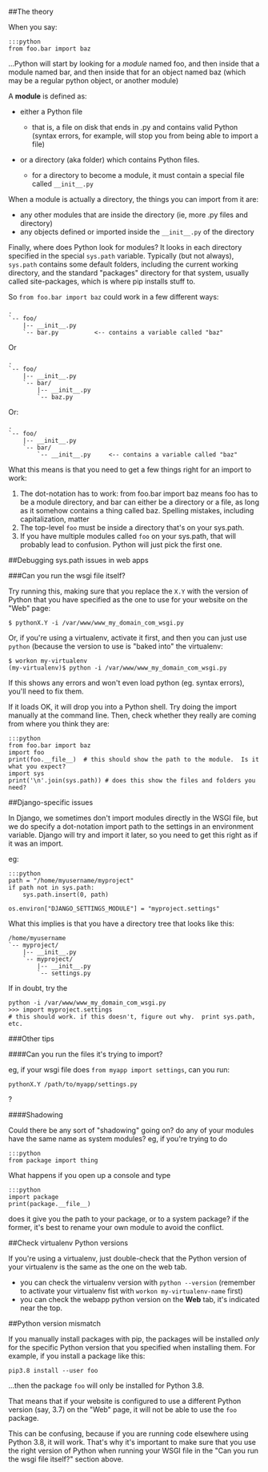 <!--
.. title: Debugging with sys.path / ImportError issues
.. slug: DebuggingImportError
.. date: 2015-05-13 14:35:28 UTC+01:00
.. tags:
.. category:
.. link:
.. description:
.. type: text
-->




##The theory


When you say:

    :::python
    from foo.bar import baz

...Python will start by looking for a *module* named foo, and then inside that
a module named bar, and then inside that for an object named baz (which may be
a regular python object, or another module)

A **module** is defined as:

  * either a Python file
    * that is, a file on disk that ends in .py and contains valid Python (syntax errors, for example, will stop you from being able to import a file)

  * or a directory (aka folder) which contains Python files.
    * for a directory to become a module, it must contain a special file called `__init__.py`

When a module is actually a directory, the things you can import from it are:

  * any other modules that are inside the directory (ie, more .py files and directory)
  * any objects defined or imported inside the `__init__.py` of the directory

Finally, where does Python look for modules? It looks in each directory
specified in the special `sys.path` variable. Typically (but not always),
`sys.path` contains some default folders, including the current working
directory, and the standard "packages" directory for that system, usually called
site-packages, which is where pip installs stuff to.

So `from foo.bar import baz` could work in a few different ways:

    .
    `-- foo/
        |-- __init__.py
        `-- bar.py          <-- contains a variable called "baz"


Or

    .
    `-- foo/
        |-- __init__.py
        `-- bar/
            |-- __init__.py
            `-- baz.py


Or:

    .
    `-- foo/
        |-- __init__.py
        `-- bar/
            `-- __init__.py     <-- contains a variable called "baz"


What this means is that you need to get a few things right for an import to work:

1. The dot-notation has to work: from foo.bar import baz means foo has to be a module directory, and bar can either be a directory or a file, as long as it somehow contains a thing called baz. Spelling mistakes, including capitalization, matter
2. The top-level `foo` must be inside a directory that's on your sys.path.
3. If you have multiple modules called `foo` on your sys.path, that will probably lead to confusion. Python will just pick the first one.


##Debugging sys.path issues in web apps



###Can you run the wsgi file itself?

Try running this, making sure that you replace the `X.Y` with the version of
Python that you have specified as the one to use for your website on the "Web" page:

    $ pythonX.Y -i /var/www/www_my_domain_com_wsgi.py


Or, if you're using a virtualenv, activate it first, and then you can just use
`python` (because the version to use is "baked into" the virtualenv:

    $ workon my-virtualenv
    (my-virtualenv)$ python -i /var/www/www_my_domain_com_wsgi.py


If this shows any errors and won't even load python (eg. syntax errors), you'll need to fix them.

If it loads OK, it will drop you into a Python shell. Try doing the import manually at the command line. Then, check whether they really are coming from where you think they are:

    :::python
    from foo.bar import baz
    import foo
    print(foo.__file__)  # this should show the path to the module.  Is it what you expect?
    import sys
    print('\n'.join(sys.path)) # does this show the files and folders you need?




##Django-specific issues


In Django, we sometimes don't import modules directly in the WSGI file, but we
do specify a dot-notation import path to the settings in an environment
variable. Django will try and import it later, so you need to get this right as
if it was an import.

eg:

    :::python
    path = "/home/myusername/myproject"
    if path not in sys.path:
        sys.path.insert(0, path)

    os.environ["DJANGO_SETTINGS_MODULE"] = "myproject.settings"



What this implies is that you have a directory tree that looks like this:

    /home/myusername
    `-- myproject/
        |-- __init__.py
        `-- myproject/
            |-- __init__.py
            `-- settings.py

If in doubt, try the

    python -i /var/www/www_my_domain_com_wsgi.py
    >>> import myproject.settings
    # this should work. if this doesn't, figure out why.  print sys.path, etc.



###Other tips



####Can you run the files it's trying to import?


eg, if your wsgi file does `from myapp import settings`, can you run:

    pythonX.Y /path/to/myapp/settings.py


?


####Shadowing


Could there be any sort of "shadowing" going on? do any of your modules have the same name as system modules? eg, if you're trying to do

    :::python
    from package import thing


What happens if you open up a console and type

    :::python
    import package
    print(package.__file__)


does it give you the path to your package, or to a system package? if the former, it's best to rename your own module to avoid the conflict.

##Check virtualenv Python versions


If you're using a virtualenv, just double-check that the Python version of your virtualenv is the same as the one on the web tab.

  * you can check the virtualenv version with `python --version` (remember to activate your virtualenv fist with `workon my-virtualenv-name` first)
  * you can check the webapp python version on the **Web** tab, it's indicated near the top.


##Python version mismatch

If you manually install packages with pip, the packages will
be installed *only* for the specific Python version that you specified when
installing them.  For example, if you install a package like this:

    pip3.8 install --user foo

...then the package `foo` will only be installed for Python 3.8.

That means that if your website is configured to use a different Python version (say, 3.7)
on the "Web" page, it will not be able to use the `foo` package.

This can be confusing, because if you are running code elsewhere using Python 3.8,
it will work.  That's why it's important to make sure that you use the right
version of Python when running your WSGI file in the "Can you run the wsgi file itself?"
section above.

